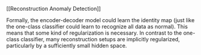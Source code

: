 [[Reconstruction Anomaly Detection]]

Formally, the encoder-decoder model could learn the identity map (just like the one-class classifier could learn to recognize all data as normal). This means that some kind of regularization is necessary. In contrast to the one-class classifier, many reconstruction setups are implicitly regularized, particularly by a sufficiently small hidden space.


